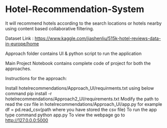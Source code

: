 # Hotel-Recommendation-System
It will recommend hotels according to the search locations or hotels nearby using content based collaborative filtering.

Dataset Link : https://www.kaggle.com/jiashenliu/515k-hotel-reviews-data-in-europe/home

Approach folder contains UI & python script to run the application

Main Project Notebook contains complete code of project for both the approaches.

Instructions for the approach:

Install hotelrecommendations/Approach_UI/requirments.txt using below command pip install -r hotelrecommendations/Approach2_UI/requirements.txt
Modify the path to read the csv file in hotelrecommendations/Approach_UI/app.py for example df = pd.read_csv(path where you have stored the csv file)
To run the app type command python app.py To view the webpage go to http://127.0.0.0:5000
